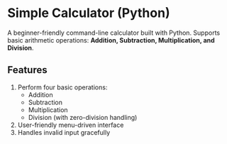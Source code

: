 # Simple Calculator (Python)
A beginner-friendly command-line calculator built with Python.
Supports basic arithmetic operations: **Addition, Subtraction, Multiplication, and Division**.
## Features
1. Perform four basic operations:
    - Addition
    - Subtraction
    - Multiplication
    - Division (with zero-division handling)
2. User-friendly menu-driven interface
3. Handles invalid input gracefully